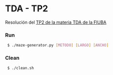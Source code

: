 # TDA - TP2

Resolución del [TP2 de la materia TDA de la FIUBA](https://algoritmos-rw.github.io/tda/2019-1c/tp2/)

### Run

```bash
 $ ./maze-generator.py [METODO] [LARGO] [ANCHO]
```

### Clean

```bash
 $ ./clean.sh
```

